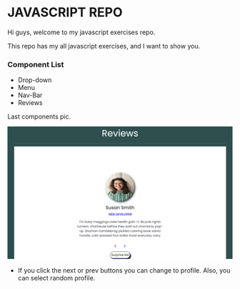 # JAVASCRIPT REPO

Hi guys, welcome to my javascript exercises repo. 

This repo has my all javascript exercises, and I  want to show you.

### Component List
* Drop-down
* Menu
* Nav-Bar
* Reviews


Last components pic.

![ReviewPhoto](/Reviews%20component/Review.png)

* If you click the next or prev buttons you can change to profile. Also, you can select random profile.